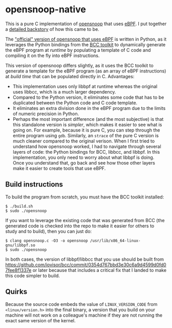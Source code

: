 # opensnoop-native

This is a pure C implementation of [opensnoop](http://www.brendangregg.com/blog/2014-07-25/opensnoop-for-linux.html)
that uses [eBPF](https://lwn.net/Articles/740157/).
I put together a [detailed backstory](https://bolinfest.github.io/opensnoop-native/)
of how this came to be.

The ["official" version of opensnoop that uses eBPF](https://github.com/iovisor/bcc/blob/master/tools/opensnoop.py) is written
in Python, as it leverages the Python bindings from the
[BCC toolkit](https://github.com/iovisor/bcc) to dynamically generate
the eBPF program at _runtime_ by populating a template of C code
and compiling it on the fly into eBPF instructions.

This version of opensnoop differs slightly, as it uses the BCC
toolkit to generate a template for the eBPF program (as an array of eBPF
instructions) at _build time_ that can be populated directly in C.
Advantages:

- This implementation uses only libbpf at runtime whereas the original
  uses libbcc, which is a much larger dependency.
- Compared to the Python version, it eliminates some code that has
  to be duplicated between the Python code and C code template.
- It eliminates an extra division done in the eBPF program due to the
  limits of numeric precision in Python.
- Perhaps the most important difference (and the most subjective) is
  that this standalone version is _simpler_, which makes it easier to
  see what is going on. For example, because it is pure C, you can step
  through the entire program using `gdb`. Similarly, an `strace` of
  the pure C version is much cleaner compared to the original verison.
  When I first tried to understand how opensnoop worked, I had
  to navigate through several layers of code: the Python bindings for BCC,
  libbcc, and libbpf. In this implementation, you only need to worry
  about what libbpf is doing. Once you understand that, go back and see
  how those other layers make it easier to create tools that use eBPF.

## Build instructions

To build the program from scratch, you must have the BCC toolkit
installed:

```
$ ./build.sh
$ sudo ./opensnoop
```

If you want to leverage the existing code that was generated from
BCC (the generated code is checked into the repo to make it easier
for others to study and to build), then you can just do:

```
$ clang opensnoop.c -O3 -o opensnoop /usr/lib/x86_64-linux-gnu/libbpf.so
$ sudo ./opensnoop
```

In both cases, the version of libbpf/libbcc that you use should be
built from https://github.com/iovisor/bcc/commit/0354d767bbd3e30c6a9d4599d0fd07fee8f1337e
or later because that includes a critical fix that I landed to make
this code simpler to build.

## Quirks

Because the source code embeds the value of `LINUX_VERSION_CODE` from
`<linux/version.h>` into the final binary, a version that you build on
your machine will not work on a colleague's machine if they are not running
the exact same version of the kernel.
